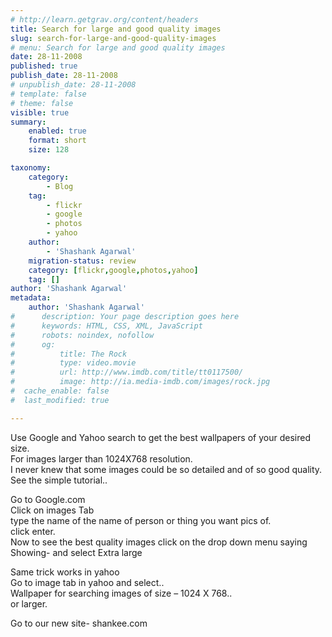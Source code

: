 ```yaml
---
# http://learn.getgrav.org/content/headers
title: Search for large and good quality images
slug: search-for-large-and-good-quality-images
# menu: Search for large and good quality images
date: 28-11-2008
published: true
publish_date: 28-11-2008
# unpublish_date: 28-11-2008
# template: false
# theme: false
visible: true
summary:
    enabled: true
    format: short
    size: 128

taxonomy:
    category:
        - Blog
    tag:
        - flickr
        - google
        - photos
        - yahoo
    author:
        - 'Shashank Agarwal'
    migration-status: review
    category: [flickr,google,photos,yahoo]
    tag: []
author: 'Shashank Agarwal'
metadata:
    author: 'Shashank Agarwal'
#      description: Your page description goes here
#      keywords: HTML, CSS, XML, JavaScript
#      robots: noindex, nofollow
#      og:
#          title: The Rock
#          type: video.movie
#          url: http://www.imdb.com/title/tt0117500/
#          image: http://ia.media-imdb.com/images/rock.jpg
#  cache_enable: false
#  last_modified: true

---
```


Use Google and Yahoo search to get the best wallpapers of your desired size.  
For images larger than 1024X768 resolution.  
I never knew that some images could be so detailed and of so good quality.  
See the simple tutorial..  
  
Go to Google.com  
Click on images Tab  
type the name of the name of person or thing you want pics of.  
click enter.  
Now to see the best quality images click on the drop down menu saying  
Showing- and select Extra large

Same trick works in yahoo  
Go to image tab in yahoo and select..  
Wallpaper for searching images of size – 1024 X 768..  
or larger.

Go to our new site- shankee.com
